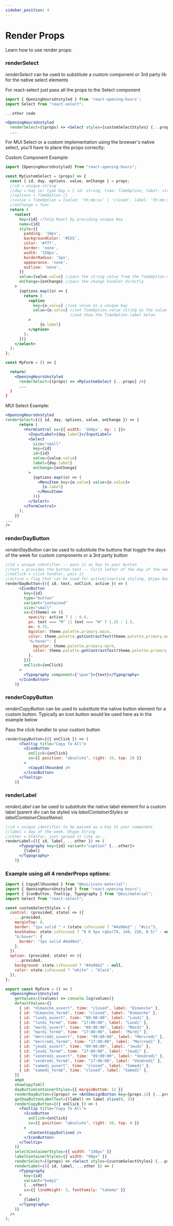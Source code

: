 ```yaml
---
sidebar_position: 4
---
```


# Render Props

Learn how to use render props:

### renderSelect

_renderSelect_ can be used to substitute a custom component or 3rd party lib for the native select elements

For react-select just pass all the props to the Select component

```jsx
import { OpeningHoursUnstyled } from 'react-opening-hours';
import Select from "react-select";

...other code

<OpeningHoursUnstyled
  renderSelect={(props) => <Select styles={customSelectStyles} {...props} />}
  ...

```

For MUI Select or a custom implementation using the browser's native select, you'll have to place the props correctly:

Custom Component Example:

```jsx
import {OpeningHoursUnstyled} from "react-opening-hours";

const MyCustomSelect = (props) => {
  const { id, day, options, value, onChange } = props;
  //id = unique string
  //day = Day ie: type Day = { id: string, time: TimeOption, label: string, seq: number };
  //options = TimeOption []
  //value = TimeOption = {value: 'hh:mm:ss' | 'closed', label: 'hh:mm:ss' | 'closed' | 'hh:mm[am | pm]}
  //onChange = func
  return (
    <select
      key={id} //help React by providing unique key
      name={id}
      style={{
        padding: '10px',
        backgroundColor: '#555',
        color: '#fff',
        border: 'none',
        width: '150px',
        borderRadius: '5px',
        appearance: 'none',
        outline: 'none',
      }}
      value={value.value} //pass the string value from the TimeOption.value
      onChange={onChange} //pass the change handler directly
    >
      {options.map((o) => {
        return (
          <option
            key={o.value} //use value as a unique key
            value={o.value} //set TimeOption.value string as the value for the option
                            //and show the TimeOption.label below
          >
               {o.label}
          </option>
        );
      })}
    </select>
  );
};

const MyForm = () => {

  return(
    <OpeningHoursUnstyled
      renderSelect={(props) => <MyCustomSelect {...props} />}
      ...
  )
}
```

MUI Select Example:

```jsx
<OpeningHoursUnstyled
renderSelect={({ id, day, options, value, onChange }) => {
      return (
        <FormControl sx={{ width: '160px', my: 1 }}>
          <InputLabel>{day.label}</InputLabel>
          <Select
            size="small"
            key={id}
            id={id}
            value={value.value}
            label={day.label}
            onChange={onChange}
          >
            {options.map((o) => (
              <MenuItem key={o.value} value={o.value}>
                {o.label}
              </MenuItem>
            ))}
          </Select>
        </FormControl>
      );
    }}
...
/>
```

### renderDayButton

_renderDayButton_ can be used to substitute the buttons that toggle the days of the week for custom components or a 3rd party button

```jsx
//id = unique identifier -- pass it as key to your button
//text = provides the button text -- first letter of the day of the week, @type String
//onClick = click handler, pass it
//active = flag that can be used for active/inactive styling, @type Boolean
renderDayButton={({ id, text, onClick, active }) => (
      <IconButton
        key={id}
        type="button"
        variant="contained"
        size="small"
        sx={(theme) => ({
          opacity: active ? 1 : 0.4,
          px: text === "M" || text === "W" ? 1.25 : 1.5,
          mx: 0.75,
          bgcolor: theme.palette.primary.main,
          color: theme.palette.getContrastText(theme.palette.primary.main),
          "&:hover": {
            bgcolor: theme.palette.primary.dark,
            color: theme.palette.getContrastText(theme.palette.primary.dark),
          },
        })}
        onClick={onClick}
      >
        <Typography component={"span"}>{text}</Typography>
      </IconButton>
    )}
```

### renderCopyButton

_renderCopyButton_ can be used to substitute the native button element for a custom button. Typically an icon button would be used here as in the example below

Pass the click handler to your custom button

```jsx
renderCopyButton={({ onClick }) => (
      <Tooltip title="Copy To All">
        <IconButton
          onClick={onClick}
          sx={{ position: "absolute", right: 16, top: 26 }}
        >
          <CopyAllRounded />
        </IconButton>
      </Tooltip>
    )}
```

### renderLabel

_renderLabel_ can be used to substitute the native label element for a custom label (parent div can be styled via _labelContainerStyles_ or _labelContainerClassName_)

```jsx
//id = unique identifier to be passed as a key to your component
//label = day of the week, @type String
//other = htmlFor, just spread it like so...
renderLabel={({ id, label, ...other }) => (
      <Typography key={id} variant="caption" {...other}>
        {label}
      </Typography>
    )}
```

### Example using all 4 renderProps options:

```jsx title="src/form.js"
import { CopyAllRounded } from "@mui/icons-material";
import { OpeningHoursUnstyled } from "react-opening-hours";
import { IconButton, Tooltip, Typography } from "@mui/material";
import Select from "react-select";

const customSelectStyles = {
  control: (provided, state) => ({
    ...provided,
    marginTop: 8,
    border: "1px solid " + (state.isFocused ? "#4a90e2" : "#ccc"),
    boxShadow: state.isFocused ? "0 0 5px rgba(74, 144, 226, 0.5)" : null,
    "&:hover": {
      border: "1px solid #4a90e2",
    },
  }),
  option: (provided, state) => ({
    ...provided,
    background: state.isFocused ? "#4a90e2" : null,
    color: state.isFocused ? "white" : "black",
  }),
};

export const MyForm = () => (
  <OpeningHoursUnstyled
    getValues={(values) => console.log(values)}
    defaultValues={[
      { id: "dimanche_ouvert", time: "closed", label: "Dimanche" },
      { id: "dimanche_fermé", time: "closed", label: "Dimanche" },
      { id: "lundi_ouvert", time: "09:00:00", label: "Lundi" },
      { id: "lundi_fermé", time: "17:00:00", label: "Lundi" },
      { id: "mardi_ouvert", time: "09:00:00", label: "Mardi" },
      { id: "mardi_fermé", time: "17:00:00", label: "Mardi" },
      { id: "mercredi_ouvert", time: "09:00:00", label: "Mercredi" },
      { id: "mercredi_fermé", time: "17:00:00", label: "Mercredi" },
      { id: "jeudi_ouvert", time: "09:00:00", label: "Jeudi" },
      { id: "jeudi_fermé", time: "17:00:00", label: "Jeudi" },
      { id: "vendredi_ouvert", time: "09:00:00", label: "Vendredi" },
      { id: "vendredi_fermé", time: "17:00:00", label: "Vendredi" },
      { id: "samedi_ouvert", time: "closed", label: "Samedi" },
      { id: "samedi_fermé", time: "closed", label: "Samedi" },
    ]}
    ampm
    showCopyToAll
    dayButtonContainerStyles={{ marginBottom: 12 }}
    renderDayButton={(props) => <AntDesignButton key={props.id} {...props} />}
    getDayButtonLabelText={(label) => label.slice(0, 3)}
    renderCopyButton={({ onClick }) => (
      <Tooltip title="Copy To All">
        <IconButton
          onClick={onClick}
          sx={{ position: "absolute", right: 30, top: 0 }}
        >
          <ContentCopyOutlined />
        </IconButton>
      </Tooltip>
    )}
    selectContainerStyles={{ width: "140px" }}
    labelContainerStyles={{ width: "90px" }}
    renderSelect={(props) => <Select styles={customSelectStyles} {...props} />}
    renderLabel={({ id, label, ...other }) => (
      <Typography
        key={id}
        variant="body1"
        {...other}
        sx={{ lineHeight: 3, fontFamily: "tahoma" }}
      >
        {label}
      </Typography>
    )}
  />
);
```
